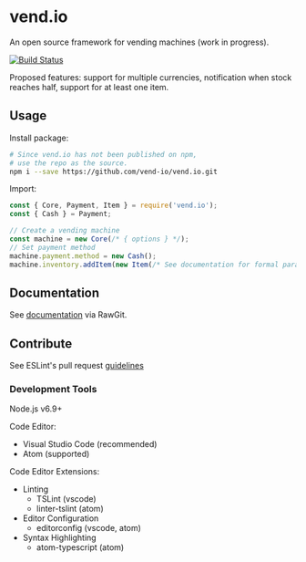# vend.io

An open source framework for vending machines (work in progress).

[![Build Status](https://travis-ci.org/vend-io/vend.io.svg?branch=master)](https://travis-ci.org/vend-io/vend.io)

Proposed features: support for multiple currencies, notification when stock reaches half, support for at least one item.


## Usage

Install package:
```bash
# Since vend.io has not been published on npm,
# use the repo as the source.
npm i --save https://github.com/vend-io/vend.io.git
```
Import:
```javascript
const { Core, Payment, Item } = require('vend.io');
const { Cash } = Payment;

// Create a vending machine
const machine = new Core(/* { options } */);
// Set payment method
machine.payment.method = new Cash();
machine.inventory.addItem(new Item(/* See documentation for formal parameters */));
```

## Documentation

See [documentation](https://rawgit.com/vend-io/vend.io/master/docs/index.html) via RawGit.

## Contribute

See ESLint's pull request [guidelines](http://eslint.org/docs/developer-guide/contributing/pull-requests)

### Development Tools

Node.js v6.9+

Code Editor:
  * Visual Studio Code (recommended)
  * Atom (supported)

Code Editor Extensions:
  * Linting
    * TSLint (vscode)
    * linter-tslint (atom)
  * Editor Configuration
    * editorconfig (vscode, atom)
  * Syntax Highlighting
    * atom-typescript (atom)
